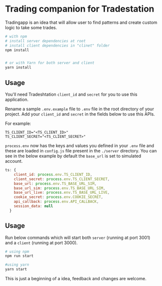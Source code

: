 # Trading companion for Tradestation

Tradingapp is an idea that will allow user to find patterns and create custom logic to take some trades.

```bash
# with npm
# install server dependencies at root 
# install client dependencies in "clinet" folder
npm install


# or with Yarn for both server and client
yarn install
```

## Usage

You'll need Tradeshtation `client_id` and `secret` for you to use this application.

Rename a sample `.env.example` file to `.env` file in the root directory of your project. Add your `client_id` and `secret` in the fields below to use this APIs.

For example:

```dosini
TS_CLIENT_ID="<TS_CLIENT_ID>"
TS_CLIENT_SECRET="<TS_CLIENT_SECRET>"
```

`process.env` now has the keys and values you defined in your `.env` file and these are loaded in `config.js` file present in the `./server` directory. You can see in the below example by default the `base_url` is set to simulated account. 

```javascript
ts: {
    client_id: process.env.TS_CLIENT_ID,
    client_secret: process.env.TS_CLIENT_SECRET,
    base_url: process.env.TS_BASE_URL_SIM,
    base_url_sim: process.env.TS_BASE_URL_SIM,
    base_url_live: process.env.TS_BASE_URL_LIVE,
    cookie_secret: process.env.COOKIE_SECRET,
    api_callback: process.env.API_CALLBACK,
    session_data: null
  }
```

## Usage

Run below commands which will start both `server` (running at port 3001) and a `client` (running at port 3000).

```bash
# using npm
npm run start

#using yarn
yarn start
```

This is just a beginning of a idea, feedback and changes are welcome.